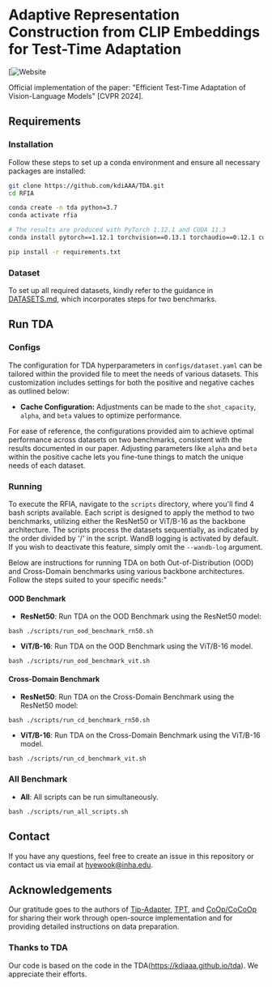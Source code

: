 # Adaptive Representation Construction from CLIP Embeddings for Test-Time Adaptation 
[![Website](https://kdiaaa.github.io/tda/)

Official implementation of the paper: "Efficient Test-Time Adaptation of Vision-Language Models" [CVPR 2024].

## Requirements 
### Installation
Follow these steps to set up a conda environment and ensure all necessary packages are installed:

```bash
git clone https://github.com/kdiAAA/TDA.git
cd RFIA

conda create -n tda python=3.7
conda activate rfia

# The results are produced with PyTorch 1.12.1 and CUDA 11.3
conda install pytorch==1.12.1 torchvision==0.13.1 torchaudio==0.12.1 cudatoolkit=11.3 -c pytorch

pip install -r requirements.txt
```

### Dataset
To set up all required datasets, kindly refer to the guidance in [DATASETS.md](docs/DATASETS.md), which incorporates steps for two benchmarks.

## Run TDA
### Configs
The configuration for TDA hyperparameters in `configs/dataset.yaml` can be tailored within the provided file to meet the needs of various datasets. This customization includes settings for both the positive and negative caches as outlined below:
* **Cache Configuration:** Adjustments can be made to the `shot_capacity`, `alpha`, and `beta` values to optimize performance.

For ease of reference, the configurations provided aim to achieve optimal performance across datasets on two benchmarks, consistent with the results documented in our paper. Adjusting parameters like `alpha` and `beta` within the positive cache lets you fine-tune things to match the unique needs of each dataset.

### Running
To execute the RFIA, navigate to the `scripts` directory, where you'll find 4 bash scripts available. Each script is designed to apply the method to two benchmarks, utilizing either the ResNet50 or ViT/B-16 as the backbone architecture. The scripts process the datasets sequentially, as indicated by the order divided by '/' in the script. WandB logging is activated by default. If you wish to deactivate this feature, simply omit the `--wandb-log` argument. 

Below are instructions for running TDA on both Out-of-Distribution (OOD) and Cross-Domain benchmarks using various backbone architectures. Follow the steps suited to your specific needs:"

#### OOD Benchmark
* **ResNet50**: Run TDA on the OOD Benchmark using the ResNet50 model:
```
bash ./scripts/run_ood_benchmark_rn50.sh 
```
* **ViT/B-16**: Run TDA on the OOD Benchmark using the ViT/B-16 model.
```
bash ./scripts/run_ood_benchmark_vit.sh 
```

#### Cross-Domain Benchmark
* **ResNet50**: Run TDA on the Cross-Domain Benchmark using the ResNet50 model:
```
bash ./scripts/run_cd_benchmark_rn50.sh 
```
* **ViT/B-16**: Run TDA on the Cross-Domain Benchmark using the ViT/B-16 model.
```
bash ./scripts/run_cd_benchmark_vit.sh 
```

### All Benchmark
* **All**: All scripts can be run simultaneously.
```
bash ./scripts/run_all_scripts.sh 
```

## Contact
If you have any questions, feel free to create an issue in this repository or contact us via email at hyewook@inha.edu.

## Acknowledgements
Our gratitude goes to the authors of [Tip-Adapter](https://github.com/gaopengcuhk/Tip-Adapter), [TPT](https://github.com/azshue/TPT), and [CoOp/CoCoOp](https://github.com/KaiyangZhou/CoOp) for sharing their work through open-source implementation and for providing detailed instructions on data preparation.

### Thanks to TDA
Our code is based on the code in the TDA(https://kdiaaa.github.io/tda). We appreciate their efforts.